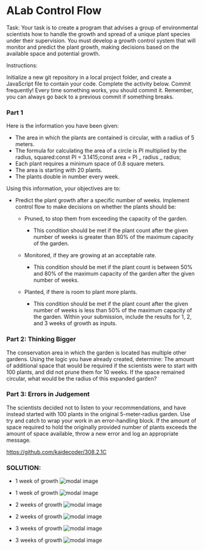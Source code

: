 # ALab Control Flow

Task: Your task is to create a program that advises a group of environmental scientists how to handle the growth and spread of a unique plant species under their supervision. You must develop a growth control system that will monitor and predict the plant growth, making decisions based on the available space and potential growth.

Instructions:

Initialize a new git repository in a local project folder, and create a JavaScript file to contain your code. Complete the activity below.
Commit frequently! Every time something works, you should commit it. Remember, you can always go back to a previous commit if something breaks.

### Part 1

Here is the information you have been given:

- The area in which the plants are contained is circular, with a radius of 5 meters.
- The formula for calculating the area of a circle is PI multiplied by the radius, squared:const PI = 3.1415;const area = PI _ radius _ radius;
- Each plant requires a minimum space of 0.8 square meters.
- The area is starting with 20 plants.
- The plants double in number every week.

Using this information, your objectives are to:

- Predict the plant growth after a specific number of weeks.
  Implement control flow to make decisions on whether the plants should be:

  - Pruned, to stop them from exceeding the capacity of the garden.

    - This condition should be met if the plant count after the given number of weeks is greater than 80% of the maximum capacity of the garden.

  - Monitored, if they are growing at an acceptable rate.

    - This condition should be met if the plant count is between 50% and 80% of the maximum capacity of the garden after the given number of weeks.

  - Planted, if there is room to plant more plants.

    - This condition should be met if the plant count after the given number of weeks is less than 50% of the maximum capacity of the garden.
      Within your submission, include the results for 1, 2, and 3 weeks of growth as inputs.

### Part 2: Thinking Bigger

The conservation area in which the garden is located has multiple other gardens.
Using the logic you have already created, determine:
The amount of additional space that would be required if the scientists were to start with 100 plants, and did not prune them for 10 weeks.
If the space remained circular, what would be the radius of this expanded garden?

### Part 3: Errors in Judgement

The scientists decided not to listen to your recommendations, and have instead started with 100 plants in the original 5-meter-radius garden.
Use try and catch to wrap your work in an error-handling block. If the amount of space required to hold the originally provided number of plants exceeds the amount of space available, throw a new error and log an appropriate message.

https://github.com/kaidecoder/308.2.1C

### SOLUTION:


- 1 week of growth
  ![modal image](./images/Screenshot%202023-11-24%20at%203.18.28%E2%80%AFPM.png)
- 1 week of growth
  ![modal image](./images/Screenshot%202023-11-24%20at%203.19.31%E2%80%AFPM.png)

- 2 weeks of growth
  ![modal image](/images/Screenshot%202023-11-24%20at%203.20.24%E2%80%AFPM.png)
- 2 weeks of growth
  ![modal image](/images/Screenshot%202023-11-24%20at%203.20.51%E2%80%AFPM.png)

- 3 weeks of growth
  ![modal image](/images/Screenshot%202023-11-24%20at%203.21.22%E2%80%AFPM.png)
- 3 weeks of growth
  ![modal image](/images/Screenshot%202023-11-24%20at%203.20.51%E2%80%AFPM.png)


